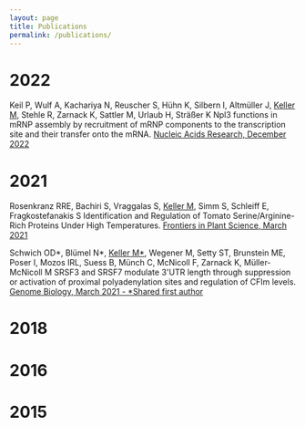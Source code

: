 ```yaml
---
layout: page
title: Publications
permalink: /publications/
---
```


# 2022

Keil P, Wulf A, Kachariya N, Reuscher S, Hühn K, Silbern I, Altmüller J,
<ins>Keller M</ins>, Stehle R, Zarnack K, Sattler M, Urlaub H, Sträßer K
Npl3 functions in mRNP assembly by recruitment of mRNP components to the
transcription site and their transfer onto the mRNA. 
[Nucleic Acids Research, December 2022](10.1093/nar/gkac1206)

# 2021

Rosenkranz RRE, Bachiri S, Vraggalas S, <ins>Keller M</ins>, Simm S, Schleiff E,
Fragkostefanakis S 
Identification and Regulation of Tomato Serine/Arginine-Rich Proteins Under
High Temperatures.
[Frontiers in Plant Science, March 2021](https://doi.org/10.3389/fpls.2021.645689)

Schwich OD*, Blümel N*, <ins>Keller M*</ins>, Wegener M, Setty ST, Brunstein ME,
Poser I, Mozos IRL, Suess B, Münch C, McNicoll F, Zarnack K, Müller-McNicoll M 
SRSF3 and SRSF7 modulate 3'UTR length through suppression or activation of proximal polyadenylation sites and regulation of CFIm levels. 
[Genome Biology, March 2021 - *Shared first author](https://doi.org/10.1186/s13059-021-02298-y)

# 2018

# 2016

# 2015